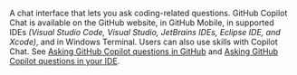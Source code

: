 A chat interface that lets you ask coding-related questions. GitHub Copilot Chat is available on the GitHub website, in GitHub Mobile, in supported IDEs _(Visual Studio Code, Visual Studio, JetBrains IDEs, Eclipse IDE, and Xcode)_, and in Windows Terminal. Users can also use skills with Copilot Chat. See [Asking GitHub Copilot questions in GitHub](https://docs.github.com/en/copilot/using-github-copilot/asking-github-copilot-questions-in-github) and [Asking GitHub Copilot questions in your IDE](https://docs.github.com/en/copilot/using-github-copilot/asking-github-copilot-questions-in-your-ide).

